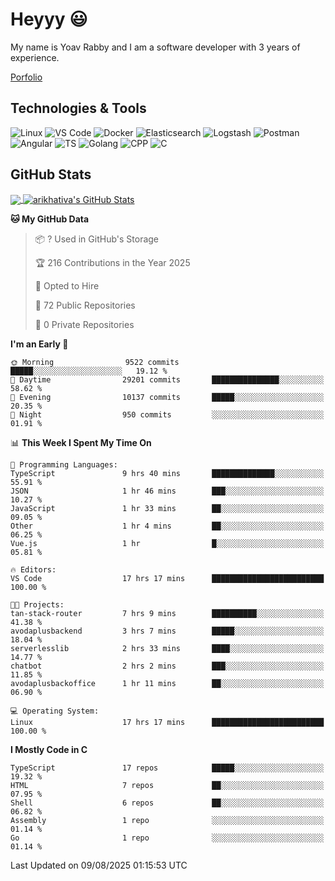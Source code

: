 
# Heyyy 😃
My name is Yoav Rabby and I am a software developer with 3 years of experience.

<a href="https://yoavrabby.com">
  Porfolio
</a>

## Technologies & Tools
![Linux](https://img.shields.io/badge/Linux-FCC624?style=flat&logo=linux&logoColor=black)
![VS Code](https://img.shields.io/badge/-VS%20Code-007ACC?style=flat-square&logo=visual-studio-code)
![Docker](https://img.shields.io/badge/Docker-E9F8FF?style=flat-square&logo=Docker)
![Elasticsearch](https://img.shields.io/badge/Elasticsearch-F8FDC5?style=flat-square&logo=elasticsearch&logoColor=lightblue)
![Logstash](https://img.shields.io/badge/Logstash-F8FDC5?style=flat-square&logo=logstash&logoColor=orange)
![Postman](https://img.shields.io/badge/Postman-F6BB43?style=flat-square&logo=Postman&logoColor=white)
![Angular](https://img.shields.io/badge/Angular-red?style=flat-square&logo=angular)
![TS](https://shields.io/badge/TypeScript-3178C6?logo=TypeScript&logoColor=FFF&style=flat-square)
![Golang](https://img.shields.io/badge/Golang-CBFBFD?style=flat-square&logo=go)
![CPP](https://img.shields.io/badge/C++-00599C?style=flat-square&logo=C%2B%2B&logoColor=white)
![C](https://img.shields.io/badge/C-F0F8FF?style=flat-square&logo=C)

## GitHub Stats
<a href="https://github.com/arikhativa/arikhativa">
  <img align="center" src="https://github-readme-stats.vercel.app/api/top-langs/?username=arikhativa&hide=java,html,tex&title_color=ffffff&text_color=c9cacc&icon_color=2bbc8a&bg_color=1d1f21&langs_count=3" />
</a>
<a href="https://github.com/arikhativa/arikhativa">
  <img align="center" src="https://github-readme-stats.vercel.app/api?username=arikhativa&show_icons=true&line_height=27&count_private=true&title_color=ffffff&text_color=c9cacc&icon_color=2bbc8a&bg_color=1d1f21" alt="arikhativa's GitHub Stats" />
</a>

<!--START_SECTION:waka-->
**🐱 My GitHub Data** 

> 📦 ? Used in GitHub's Storage 
 > 
> 🏆 216 Contributions in the Year 2025
 > 
> 💼 Opted to Hire
 > 
> 📜 72 Public Repositories 
 > 
> 🔑 0 Private Repositories 
 > 
**I'm an Early 🐤** 

```text
🌞 Morning                9522 commits        █████░░░░░░░░░░░░░░░░░░░░   19.12 % 
🌆 Daytime                29201 commits       ███████████████░░░░░░░░░░   58.62 % 
🌃 Evening                10137 commits       █████░░░░░░░░░░░░░░░░░░░░   20.35 % 
🌙 Night                  950 commits         ░░░░░░░░░░░░░░░░░░░░░░░░░   01.91 % 
```


📊 **This Week I Spent My Time On** 

```text
💬 Programming Languages: 
TypeScript               9 hrs 40 mins       ██████████████░░░░░░░░░░░   55.91 % 
JSON                     1 hr 46 mins        ███░░░░░░░░░░░░░░░░░░░░░░   10.27 % 
JavaScript               1 hr 33 mins        ██░░░░░░░░░░░░░░░░░░░░░░░   09.05 % 
Other                    1 hr 4 mins         ██░░░░░░░░░░░░░░░░░░░░░░░   06.25 % 
Vue.js                   1 hr                █░░░░░░░░░░░░░░░░░░░░░░░░   05.81 % 

🔥 Editors: 
VS Code                  17 hrs 17 mins      █████████████████████████   100.00 % 

🐱‍💻 Projects: 
tan-stack-router         7 hrs 9 mins        ██████████░░░░░░░░░░░░░░░   41.38 % 
avodaplusbackend         3 hrs 7 mins        █████░░░░░░░░░░░░░░░░░░░░   18.04 % 
serverlesslib            2 hrs 33 mins       ████░░░░░░░░░░░░░░░░░░░░░   14.77 % 
chatbot                  2 hrs 2 mins        ███░░░░░░░░░░░░░░░░░░░░░░   11.85 % 
avodaplusbackoffice      1 hr 11 mins        ██░░░░░░░░░░░░░░░░░░░░░░░   06.90 % 

💻 Operating System: 
Linux                    17 hrs 17 mins      █████████████████████████   100.00 % 
```

**I Mostly Code in C** 

```text
TypeScript               17 repos            █████░░░░░░░░░░░░░░░░░░░░   19.32 % 
HTML                     7 repos             ██░░░░░░░░░░░░░░░░░░░░░░░   07.95 % 
Shell                    6 repos             ██░░░░░░░░░░░░░░░░░░░░░░░   06.82 % 
Assembly                 1 repo              ░░░░░░░░░░░░░░░░░░░░░░░░░   01.14 % 
Go                       1 repo              ░░░░░░░░░░░░░░░░░░░░░░░░░   01.14 % 
```




 Last Updated on 09/08/2025 01:15:53 UTC
<!--END_SECTION:waka-->
